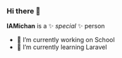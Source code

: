 ### Hi there 👋


**IAMichan** is a ✨ _special_ ✨ person

- 🔭 I’m currently working on School
- 🌱 I’m currently learning Laravel

